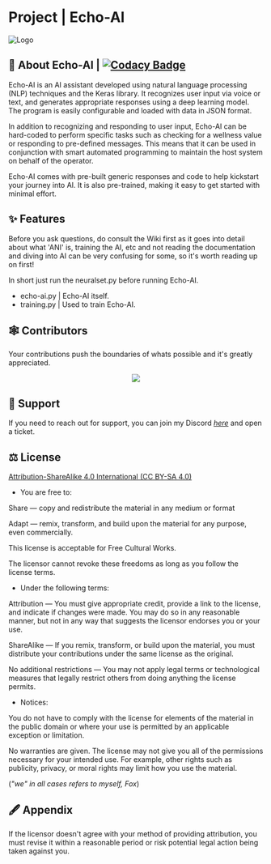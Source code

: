 # Project | Echo-AI

![Logo](https://media.discordapp.net/attachments/1053895661629751397/1078449255481610280/base_rebuilt_hq_profile_rounded.png?width=425&height=425)

## 🚀 About Echo-AI | [![Codacy Badge](https://app.codacy.com/project/badge/Grade/cad9f0c2bd7e4f8f8911b90ff6856592)](https://app.codacy.com/gh/FoxIDK/echo-ai/dashboard?utm_source=gh&utm_medium=referral&utm_content=&utm_campaign=Badge_grade)

Echo-AI is an AI assistant developed using natural language processing (NLP) techniques and the Keras library. It recognizes user input via voice or text, and generates appropriate responses using a deep learning model. The program is easily configurable and loaded with data in JSON format.

In addition to recognizing and responding to user input, Echo-AI can be hard-coded to perform specific tasks such as checking for a wellness value or responding to pre-defined messages. This means that it can be used in conjunction with smart automated programming to maintain the host system on behalf of the operator.

Echo-AI comes with pre-built generic responses and code to help kickstart your journey into AI. It is also pre-trained, making it easy to get started with minimal effort.

## ✨ Features

Before you ask questions, do consult the Wiki first as it goes into detail about what 'ANI' is, training the AI, etc and not reading the documentation and diving into AI can be very confusing for some, so it's worth reading up on first!

In short just run the neuralset.py before running Echo-AI. 
- echo-ai.py | Echo-AI itself.
- training.py | Used to train Echo-AI.

## 🕸 Contributors

Your contributions push the boundaries of whats possible and it's greatly appreciated.
<br>
<a href="https://github.com/FoxIDK/Echo-AI/graphs/contributors">
<p align="center">
  <img src="https://contrib.rocks/image?repo=FoxIDK/Echo-AI" />
  </p>
</a>

## 📱 Support

If you need to reach out for support, you can join my Discord [*here*](https://discord.gg/H4CjUqHm3Q) and open a ticket.

## ⚖ License

[Attribution-ShareAlike 4.0 International (CC BY-SA 4.0)](http://creativecommons.org/licenses/by-sa/4.0/)

- You are free to:

Share — copy and redistribute the material in any medium or format

Adapt — remix, transform, and build upon the material
for any purpose, even commercially.

This license is acceptable for Free Cultural Works.

The licensor cannot revoke these freedoms as long as you follow the license terms.

- Under the following terms:

Attribution — You must give appropriate credit, provide a link to the license, and indicate if changes were made. You may do so in any reasonable manner, but not in any way that suggests the licensor endorses you or your use.

ShareAlike — If you remix, transform, or build upon the material, you must distribute your contributions under the same license as the original.

No additional restrictions — You may not apply legal terms or technological measures that legally restrict others from doing anything the license permits.

- Notices:

You do not have to comply with the license for elements of the material in the public domain or where your use is permitted by an applicable exception or limitation.

No warranties are given. The license may not give you all of the permissions necessary for your intended use. For example, other rights such as publicity, privacy, or moral rights may limit how you use the material.

(_"we" in all cases refers to myself, Fox_)

## 🖋 Appendix

If the licensor doesn't agree with your method of providing attribution, you must revise it within a reasonable period or risk potential legal action being taken against you.